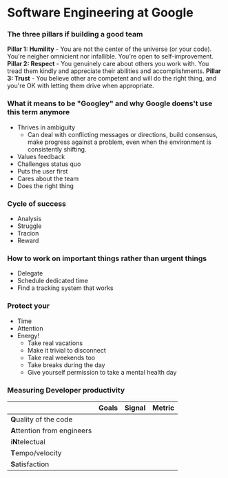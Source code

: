 # Software Engineering at Google

### The three pillars if building a good team

**Pillar 1: Humility**
    - You are not the center of the universe (or your code). You're neigher omnicient nor infallible. You're open to self-improvement.
**Pillar 2: Respect**
    - You genuinely care about others you work with. You tread them kindly and appreciate their abilities and accomplishments.
**Pillar 3: Trust** 
    - You believe other are competent and will do the right thing, and you're OK with letting them drive when appropriate.

### What it means to be "Googley" and why Google doens't use this term anymore
- Thrives in ambiguity
  * Can deal with conflicting messages or directions, build consensus, make progress against a problem, even when the environment is consistently shifting.
- Values feedback
- Challenges status quo
- Puts the user first
- Cares about the team
- Does the right thing

### Cycle of success
- Analysis
- Struggle
- Tracion
- Reward

### How to work on important things rather than urgent things
- Delegate
- Schedule dedicated time
- Find a tracking system that works

### Protect your
- Time
- Attention
- Energy!
  * Take real vacations
  * Make it trivial to disconnect
  * Take real weekends too
  * Take breaks during the day
  * Give yourself permission to take a mental health day

### Measuring Developer productivity

|                              | **G**oals | **S**ignal | **M**etric |
|:-----------------------------|:----------|:-----------|:-----------|
| **Q**uality of the code      |           |            |            |
| **A**ttention from engineers |           |            |            |
| i**N**telectual              |           |            |            |
| **T**empo/velocity           |           |            |            |
| **S**atisfaction             |           |            |            |

